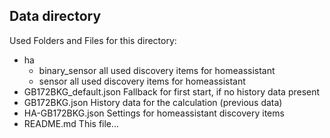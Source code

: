## Data directory

Used Folders and Files for this directory:

+ ha
  + binary_sensor
    all used discovery items for homeassistant
  + sensor
    all used discovery items for homeassistant
+ GB172BKG_default.json
  Fallback for first start, if no history data present
+ GB172BKG.json
  History data for the calculation (previous data)
+ HA-GB172BKG.json
  Settings for homeassistant discovery items
+ README.md
  This file...



